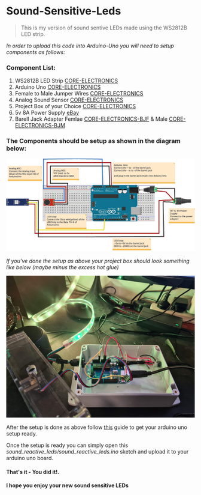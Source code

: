 # Sound-Sensitive-Leds
> This is my version of sound sentive LEDs made using the WS2812B LED strip.

*In order to upload this code into Arduino-Uno you will need to setup components as follows:*

### Component List:

1. WS2812B LED Strip [CORE-ELECTRONICS](https://core-electronics.com.au/5m-rgb-led-strip-ws2812-30-per-meter-white-strip-weatherproof.html)
2. Arduino Uno [CORE-ELECTRONICS](https://core-electronics.com.au/arduino-uno-r3.html)
3. Female to Male Jumper Wires [CORE-ELECTRONICS](https://core-electronics.com.au/premium-female-male-extension-jumper-wires-20-x-3.html)
4. Analog Sound Sensor [CORE-ELECTRONICS](https://core-electronics.com.au/analog-sound-sensor.html)
5. Project Box of your Choice [CORE-ELECTRONICS](https://core-electronics.com.au/plastic-project-box-enclosure-waterproof-clear-cover-6-61x4-72x-2-17-inch.html)
6. 5v 8A Power Supply [eBay](https://www.ebay.com.au/itm/114604088431?var=414779075060)
7. Barell Jack Adapter Femlae [CORE-ELECTRONICS-BJF](https://core-electronics.com.au/dc-barrel-jack-adapter-female-7392.html) & Male [CORE-ELECTRONICS-BJM](https://core-electronics.com.au/male-dc-power-adapter-2-1mm-plug-to-screw-terminal-block.html)


### The Components should be setup as shown in the diagram below:

![Project Schematic](assets/diagrams/sound-sensitive-leds-schematic.jpg "Title")

*If you've done the setup as above your project box should look something like below (maybe minus the excess hot glue)*


![My Project Box](assets/diagrams/led-final-project-box.jpg "Title")


After the setup is done as above follow [this](https://www.arduino.cc/en/Guide/ArduinoUno) guide to get your arduino uno setup ready.

Once the setup is ready you can simply open this *sound_reactive_leds/sound_reactive_leds.ino* sketch and upload it to your arduino uno board.

#### That's it - You did it!.
#### I hope you enjoy your new sound sensitive LEDs



